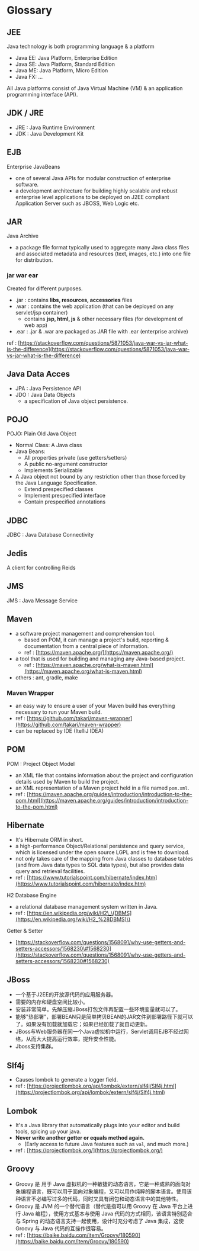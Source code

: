 # Glossary

## JEE

Java technology is both programming language & a platform

* Java EE: Java Platform, Enterprise Edition
* Java SE: Java Platform, Standard Edition
* Java ME: Java Platform, Micro Edition
* Java FX: …

All Java platforms consist of Java Virtual Machine \(VM\) & an application programming interface \(API\).

## JDK / JRE

* JRE : Java Runtime Environment
* JDK : Java Development Kit

## EJB

Enterprise JavaBeans

* one of several Java APIs for modular construction of enterprise software.
* a development architecture for building highly scalable and robust enterprise level applications to be deployed on J2EE compliant Application Server such as JBOSS, Web Logic etc.

## JAR

Java Archive

* a package file format typically used to aggregate many Java class files and associated metadata and resources \(text, images, etc.\) into one file for distribution.

### jar war ear

Created for different purposes.

* .jar : contains **libs, resources, accessories** files
* .war : contains the web application \(that can be deployed on any servlet/jsp container\)
  * contains **jsp, html, js** & other necessary files \(for development of web app\)
* .ear : .jar & .war are packaged as JAR file with .ear \(enterprise archive\)

ref : [https://stackoverflow.com/questions/5871053/java-war-vs-jar-what-is-the-difference](https://stackoverflow.com/questions/5871053/java-war-vs-jar-what-is-the-difference)

## Java Data Acces

* JPA : Java Persistence API
* JDO : Java Data Objects
  * a specification of Java object persistence.

## POJO

POJO: Plain Old Java Object

* Normal Class: A Java class
* Java Beans:
  * All properties private \(use getters/setters\)
  * A public no-argument constructor
  * Implements Serializable
* A Java object not bound by any restriction other than those forced by the Java Language Specification.
  * Extend prespecified classes
  * Implement prespecified interface
  * Contain prespecified annotations

## JDBC

JDBC : Java Database Connectivity

## Jedis

A client for controlling Reids

## JMS

JMS : Java Message Service

## Maven

* a software project management and comprehension tool.
  * based on POM, it can manage a project's build, reporting & documentation from a central piece of information.
  * ref : [https://maven.apache.org/](https://maven.apache.org/)
* a tool that is used for building and managing any Java-based project.
  * ref :  [https://maven.apache.org/what-is-maven.html](https://maven.apache.org/what-is-maven.html)
* others : ant, gradle, make

### Maven Wrapper

* an easy way to ensure a user of your Maven build has everything necessary to run your Maven build.
* ref : [https://github.com/takari/maven-wrapper](https://github.com/takari/maven-wrapper)
* can be replaced by IDE \(ItelliJ IDEA\)

## POM

POM : Project Object Model

* an XML file that contains information about the project and configuration details used by Maven to build the project.
* an XML representation of a Maven project held in a file named `pom.xml`.
* ref : [https://maven.apache.org/guides/introduction/introduction-to-the-pom.html](https://maven.apache.org/guides/introduction/introduction-to-the-pom.html)

## Hibernate

* It's Hibernate ORM in short.
* a high-performance Object/Relational persistence and query service, which is licensed under the open source LGPL and is free to download.
* not only takes care of the mapping from Java classes to database tables \(and from Java data types to SQL data types\), but also provides data query and retrieval facilities.
* ref : [https://www.tutorialspoint.com/hibernate/index.htm](https://www.tutorialspoint.com/hibernate/index.htm)

H2 Database Engine

* a relational database management system written in Java.
* ref : [https://en.wikipedia.org/wiki/H2\_\(DBMS](https://en.wikipedia.org/wiki/H2_%28DBMS)\)

Getter & Setter

* [https://stackoverflow.com/questions/1568091/why-use-getters-and-setters-accessors/1568230\#1568230](https://stackoverflow.com/questions/1568091/why-use-getters-and-setters-accessors/1568230#1568230)

## JBoss

* 一个基于J2EE的开放源代码的应用服务器。
* 需要的内存和硬盘空间比较小。
* 安装非常简单。先解压缩JBoss打包文件再配置一些环境变量就可以了。
* 能够"热部署"，部署BEAN只是简单拷贝BEAN的JAR文件到部署路径下就可以了。如果没有加载就加载它；如果已经加载了就自动更新。
* JBoss与Web服务器在同一个Java虚拟机中运行，Servlet调用EJB不经过网络，从而大大提高运行效率，提升安全性能。
* Jboss支持集群。

## Slf4j

* Causes lombok to generate a logger field.
* ref : [https://projectlombok.org/api/lombok/extern/slf4j/Slf4j.html](https://projectlombok.org/api/lombok/extern/slf4j/Slf4j.html)

## Lombok

* It's a Java library that automatically plugs into your editor and build tools, spicing up your java.
* **Never write another getter or equals method again.**
  * \(Early access to future Java features such as `val`, and much more.\)
* ref : [https://projectlombok.org/](https://projectlombok.org/)

## Groovy

* Groovy 是 用于 Java 虚拟机的一种敏捷的动态语言，它是一种成熟的面向对象编程语言，既可以用于面向对象编程，又可以用作纯粹的脚本语言。使用该种语言不必编写过多的代码，同时又具有闭包和动态语言中的其他特性。
* Groovy 是 JVM 的一个替代语言（替代是指可以用 Groovy 在 Java 平台上进行 Java 编程），使用方式基本与使用  Java 代码的方式相同，该语言特别适合与 Spring 的动态语言支持一起使用，设计时充分考虑了 Java 集成，这使 Groovy 与 Java 代码的互操作很容易。
* ref : [https://baike.baidu.com/item/Groovy/180590](https://baike.baidu.com/item/Groovy/180590)

